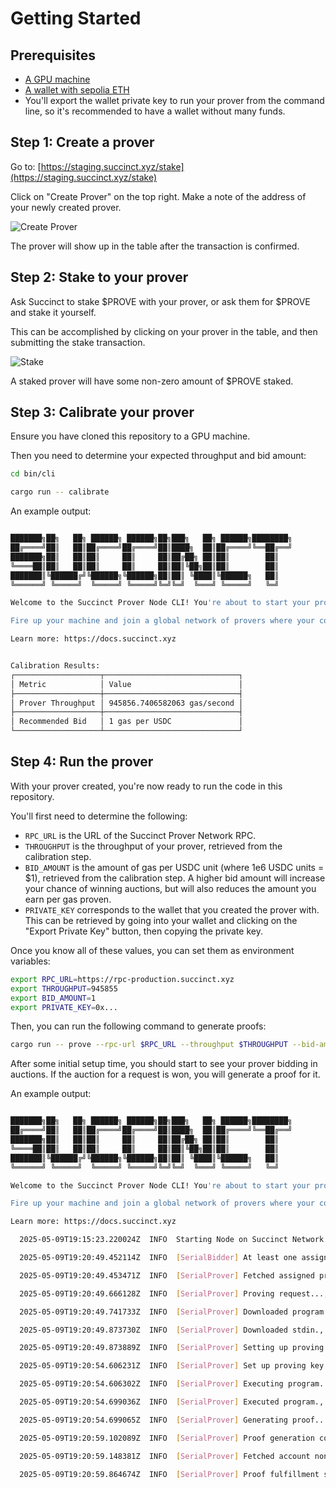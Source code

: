 # Getting Started

## Prerequisites

- [A GPU machine](https://docs.succinct.xyz/docs/sp1/generating-proofs/hardware-acceleration)
- [A wallet with sepolia ETH](https://sepolia-faucet.pk910.de/)
- You'll export the wallet private key to run your prover from the command line, so it's
  recommended to have a wallet without many funds.

## Step 1: Create a prover

Go to: [https://staging.succinct.xyz/stake](https://staging.succinct.xyz/stake)

Click on "Create Prover" on the top right. Make a note of the address of your newly created prover.

![Create Prover](./media/1-prover.png)

The prover will show up in the table after the transaction is confirmed.

## Step 2: Stake to your prover

Ask Succinct to stake $PROVE with your prover, or ask them for $PROVE and stake it yourself.

This can be accomplished by clicking on your prover in the table, and then submitting the stake
transaction.

![Stake](./media/2-staked.png)

A staked prover will have some non-zero amount of $PROVE staked.

## Step 3: Calibrate your prover

Ensure you have cloned this repository to a GPU machine.

Then you need to determine your expected throughput and bid amount:

```sh
cd bin/cli

cargo run -- calibrate
```

An example output:

```sh

███████╗██╗   ██╗ ██████╗ ██████╗██╗███╗   ██╗ ██████╗████████╗
██╔════╝██║   ██║██╔════╝██╔════╝██║████╗  ██║██╔════╝╚══██╔══╝
███████╗██║   ██║██║     ██║     ██║██╔██╗ ██║██║        ██║
╚════██║██║   ██║██║     ██║     ██║██║╚██╗██║██║        ██║
███████║╚██████╔╝╚██████╗╚██████╗██║██║ ╚████║╚██████╗   ██║
╚══════╝ ╚═════╝  ╚═════╝ ╚═════╝╚═╝╚═╝  ╚═══╝ ╚═════╝   ╚═╝

Welcome to the Succinct Prover Node CLI! You're about to start your proving journey.

Fire up your machine and join a global network of provers where your compute helps prove the world's software.

Learn more: https://docs.succinct.xyz


Calibration Results:
┌───────────────────┬──────────────────────────────┐
│ Metric            │ Value                        │
├───────────────────┼──────────────────────────────┤
│ Prover Throughput │ 945856.7406582063 gas/second │
├───────────────────┼──────────────────────────────┤
│ Recommended Bid   │ 1 gas per USDC               │
└───────────────────┴──────────────────────────────┘
```

## Step 4: Run the prover

With your prover created, you're now ready to run the code in this repository.

You'll first need to determine the following:

- `RPC_URL` is the URL of the Succinct Prover Network RPC.
- `THROUGHPUT` is the throughput of your prover, retrieved from the calibration step.
- `BID_AMOUNT` is the amount of gas per USDC unit (where 1e6 USDC units = $1), retrieved from the calibration
  step. A higher bid amount will increase your chance of winning auctions, but will also reduces the
  amount you earn per gas proven.
- `PRIVATE_KEY` corresponds to the wallet that you created the prover with. This can be retrieved by
going into your wallet and clicking on the "Export Private Key" button, then copying the private key.

Once you know all of these values, you can set them as environment variables:

```sh
export RPC_URL=https://rpc-production.succinct.xyz
export THROUGHPUT=945855
export BID_AMOUNT=1
export PRIVATE_KEY=0x...
```

Then, you can run the following command to generate proofs:

```sh
cargo run -- prove --rpc-url $RPC_URL --throughput $THROUGHPUT --bid-amount $BID_AMOUNT --private-key $PRIVATE_KEY
```

After some initial setup time, you should start to see your prover bidding in auctions. If the
auction for a request is won, you will generate a proof for it.

An example output:

```sh

███████╗██╗   ██╗ ██████╗ ██████╗██╗███╗   ██╗ ██████╗████████╗
██╔════╝██║   ██║██╔════╝██╔════╝██║████╗  ██║██╔════╝╚══██╔══╝
███████╗██║   ██║██║     ██║     ██║██╔██╗ ██║██║        ██║
╚════██║██║   ██║██║     ██║     ██║██║╚██╗██║██║        ██║
███████║╚██████╔╝╚██████╗╚██████╗██║██║ ╚████║╚██████╗   ██║
╚══════╝ ╚═════╝  ╚═════╝ ╚═════╝╚═╝╚═╝  ╚═══╝ ╚═════╝   ╚═╝

Welcome to the Succinct Prover Node CLI! You're about to start your proving journey.

Fire up your machine and join a global network of provers where your compute helps prove the world's software.

Learn more: https://docs.succinct.xyz

  2025-05-09T19:15:23.220024Z  INFO  Starting Node on Succinct Network..., wallet: 0xCe0cB82A21C929B5070067BDa715E169eb10CABb, rpc: https://rpc-production.succinct.xyz, throughput: 10000000, bid_amount: 1

  2025-05-09T19:20:49.452114Z  INFO  [SerialBidder] At least one assigned proof request found. Skipping the bidding process for now.

  2025-05-09T19:20:49.453471Z  INFO  [SerialProver] Fetched assigned proof requests., count: 1

  2025-05-09T19:20:49.666128Z  INFO  [SerialProver] Proving request..., request_id: a56e3565919cb373636718c4f78d44dbe3d0af82444d96485248fda3d87e6c3e, vk_hash: 0018b32c74d38cdbbcf62bd30414e413fdd5553ed5d33e9ea432a11d6d7ebcf8, version: sp1-v4.0.0-rc.3, mode: 2, strategy: 3, requester: fe9d83abedfd94a50959a6ffbc362bf58879f8a7, tx_hash: f0540a895c53d04292086adc21b27790431de7739a94a4d6647ab37529471b69, program_uri: https://artifacts.production.succinct.xyz/programs/artifact_01jmds7qsae29tmkgrv0hhdgh3, stdin_uri: https://artifacts.production.succinct.xyz/stdins/artifact_01jtv7tm61fjsae9cxea76h46p, cycle_limit: 1249, created_at: 1746818388, created_at_utc: 2025-05-09 19:19:48 UTC, deadline: 1746818688, deadline_utc: 2025-05-09 19:24:48 UTC

  2025-05-09T19:20:49.741733Z  INFO  [SerialProver] Downloaded program., program_size: 106052, artifact_id: 61727469666163745f30316a6d647337717361653239746d6b67727630686864676833

  2025-05-09T19:20:49.873730Z  INFO  [SerialProver] Downloaded stdin., stdin_size: 8, artifact_id: 61727469666163745f30316a747637746d3631666a7361653963786561373668343670

  2025-05-09T19:20:49.873889Z  INFO  [SerialProver] Setting up proving key...

  2025-05-09T19:20:54.606231Z  INFO  [SerialProver] Set up proving key., duration: 4.732347794

  2025-05-09T19:20:54.606302Z  INFO  [SerialProver] Executing program...

  2025-05-09T19:20:54.699036Z  INFO  [SerialProver] Executed program., duration: 0.092730615, cycles: 1249

  2025-05-09T19:20:54.699065Z  INFO  [SerialProver] Generating proof...

  2025-05-09T19:20:59.102089Z  INFO  [SerialProver] Proof generation complete., duration: 4.40300406, cycles: 1249

  2025-05-09T19:20:59.148381Z  INFO  [SerialProver] Fetched account nonce., nonce: 219

  2025-05-09T19:20:59.864674Z  INFO  [SerialProver] Proof fulfillment submitted., request_id: a56e3565919cb373636718c4f78d44dbe3d0af82444d96485248fda3d87e6c3e, proof_size: 1315535
```